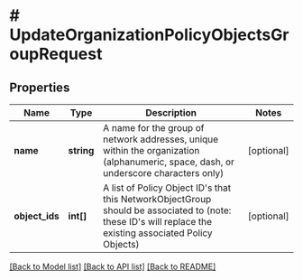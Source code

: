 # # UpdateOrganizationPolicyObjectsGroupRequest

## Properties

Name | Type | Description | Notes
------------ | ------------- | ------------- | -------------
**name** | **string** | A name for the group of network addresses, unique within the organization (alphanumeric, space, dash, or underscore characters only) | [optional]
**object_ids** | **int[]** | A list of Policy Object ID&#39;s that this NetworkObjectGroup should be associated to (note: these ID&#39;s will replace the existing associated Policy Objects) | [optional]

[[Back to Model list]](../../README.md#models) [[Back to API list]](../../README.md#endpoints) [[Back to README]](../../README.md)
